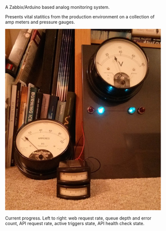 A Zabbix/Arduino based analog monitoring system.

Presents vital statitics from the production environment on a collection of amp meters and pressure gauges.

![Current state](current.jpg)

Current progress.
Left to right: web request rate, queue depth and error count, API request rate, active triggers state, API health check state.


